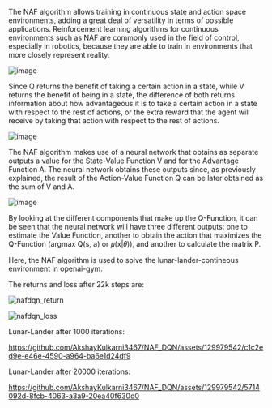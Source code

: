 The NAF algorithm allows training in continuous state and action space environments, adding a great deal of versatility in terms of possible applications. Reinforcement learning algorithms for continuous environments
such as NAF are commonly used in the field of control, especially in robotics, because they are able to train in environments that more closely represent reality.

![image](https://github.com/AkshayKulkarni3467/NAF_DQN/assets/129979542/4449b4ed-4b61-41e5-b37e-d5730683fc87)

Since Q returns the benefit of taking a certain action in a state, while V returns the benefit of being in a state, the difference of both returns information about how advantageous it is to take a certain action
in a state with respect to the rest of actions, or the extra reward that the agent will receive by taking that action with respect to the rest of actions.

![image](https://github.com/AkshayKulkarni3467/NAF_DQN/assets/129979542/9d864ae6-ae54-4823-8e1e-3b5663e860c2)

The NAF algorithm makes use of a neural network that obtains as separate outputs a value for the State-Value Function V and for the Advantage Function A. The neural network obtains these outputs since, as 
previously explained, the result of the Action-Value Function Q can be later obtained as the sum of V and A.

![image](https://github.com/AkshayKulkarni3467/NAF_DQN/assets/129979542/8f7cb449-bc0b-4f02-a3ba-a78feb42fc16)

By looking at the different components that make up the Q-Function, it can be seen that the neural network will have three different outputs: one to estimate the Value Function, another to obtain the action that 
maximizes the Q-Function (argmax Q(s, a) or 𝜇(x|𝜃)), and another to calculate the matrix P.


Here, the NAF algorithm is used to solve the lunar-lander-contineous environment in openai-gym.

The returns and loss after 22k steps are:

![nafdqn_return](https://github.com/AkshayKulkarni3467/NAF_DQN/assets/129979542/cc4416e2-09bd-4174-844a-fb9af046b5e6)


![nafdqn_loss](https://github.com/AkshayKulkarni3467/NAF_DQN/assets/129979542/8531f894-1a91-4d7e-983b-d66d0a6e2229)

Lunar-Lander after 1000 iterations:


https://github.com/AkshayKulkarni3467/NAF_DQN/assets/129979542/c1c2ed9e-e46e-4590-a964-ba6e1d24df9

Lunar-Lander after 20000 iterations:


https://github.com/AkshayKulkarni3467/NAF_DQN/assets/129979542/5714092d-8fcb-4063-a3a9-20ea40f630d0



